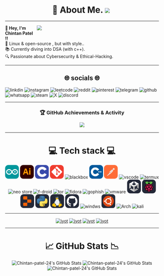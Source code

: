 <div align=center>
 
 # 💫 About Me. <img src="https://github.com/Anmol-Baranwal/Cool-GIFs-For-GitHub/assets/74038190/7bb1e704-6026-48f9-8435-2f4d40101348" width="75">&nbsp;
 
 </div>

 ---
 
 <img align="right" src="https://user-images.githubusercontent.com/74038190/225813708-98b745f2-7d22-48cf-9150-083f1b00d6c9.gif" width="400" style="margin: 0 0 10px 10px;">

**👋 Hey, I'm Chintan Patel  !!**  
🚀 Linux & open-source , but with style..        
📚 Currently diving into DSA (with c++).   
🔍 Passionate about Cybersecurity & Ethical-Hacking. 

---

<div align=center>
 
 ## 🌐 socials 🌐
 
</div>

<a> <img src="https://cdn-icons-png.flaticon.com/512/2190/2190367.png"  alt="linkdin" width="45" height="45">
</a>
 <a> <img src="https://cdn-icons-png.freepik.com/256/15707/15707869.png?semt=ais_white_label" alt="instagram" width="45" height="45">
</a>
<a> <img src="https://preview.redd.it/i-have-been-leetcoding-for-a-while-but-what-does-the-v0-ucy9q7w40wtc1.jpg?width=720&amp;format=pjpg&amp;auto=webp&amp;s=41e11a55faf86e0b7bbbddf934b906212caa0fa9" alt="leetcode" width="45" height="45">
</a>
<a> <img src="https://cdn.jim-nielsen.com/ios/512/reddit-2025-04-13.png?rf=1024"  alt="reddit" width="45" height="45">
</a>
<a> <img src="https://i.pinimg.com/736x/86/0c/87/860c87633f4de3aae800d9c948cbebdd.jpg" alt="pinterest" width="45" height="45"> 
</a>
<a> <img src="https://cdn-icons-png.flaticon.com/512/124/124019.png" alt="telegram" width="45" height="45">
</a>
<a> <img src="https://github.githubassets.com/assets/GitHub-Mark-ea2971cee799.png" alt="github" width="45" height="45">
</a>
<a> <img src="https://cdn-icons-png.flaticon.com/256/124/124034.png"  alt="whatsapp" width="45" height="45">
</a>
<a> <img src="https://encrypted-tbn0.gstatic.com/images?q=tbn:ANd9GcTi_HTqOkI6MNfXfytgF2fTYecvkBQs3ZkI2w&amp;s"  alt="steam" width="45" height="45">
</a>
<a> <img src="https://cbx-prod.b-cdn.net/COLOURBOX65107974.jpg?width=800&amp;height=800&amp;quality=70" alt="X" width="45" height="45">
</a>
<a> <img src="https://static.vecteezy.com/system/resources/previews/006/892/625/non_2x/discord-logo-icon-editorial-free-vector.jpg" alt="discord" width="45" height="45">
</a>

---

<div align=center>

### 🏆 GitHub Achievements & Activity
<p align="center">
  <img src="https://github-profile-trophy.vercel.app/?username=Chintan-patel-24 &theme=tokyonight&no-frame=true&no-bg=true&margin-w=10" />
</p>

---

<div align=center>
<h1> 💻 Tech stack 💻 </h1>

 <a> <img src="https://raw.githubusercontent.com/tandpfun/skill-icons/65dea6c4eaca7da319e552c09f4cf5a9a8dab2c8/icons/Arduino.svg" alt="arduino" width="45" height="45">
</a>
 <a> <img src="https://raw.githubusercontent.com/tandpfun/skill-icons/65dea6c4eaca7da319e552c09f4cf5a9a8dab2c8/icons/Illustrator.svg" alt="ai" width="45" height="45">
</a>
<a>  <img src="https://raw.githubusercontent.com/tandpfun/skill-icons/65dea6c4eaca7da319e552c09f4cf5a9a8dab2c8/icons/C.svg" alt="c" width="45" height="45">
</a>
 <a>  <img src="https://raw.githubusercontent.com/tandpfun/skill-icons/65dea6c4eaca7da319e552c09f4cf5a9a8dab2c8/icons/Git.svg" alt="git" width="45" height="45">
 </a>
 <a> <img src="https://img.utdstc.com/icon/012/cf9/012cf9c4c37f23b8f9961de3d2fa2948cb2d148e6ae62aa1b554b78602d12e6d:200"  alt="blackbox" width="45" height="45">
 </a>
  <a> <img src="https://raw.githubusercontent.com/tandpfun/skill-icons/65dea6c4eaca7da319e552c09f4cf5a9a8dab2c8/icons/CPP.svg" alt="c++" width="45" height="45"> 
 </a>
 <a> <img src="https://raw.githubusercontent.com/tandpfun/skill-icons/65dea6c4eaca7da319e552c09f4cf5a9a8dab2c8/icons/Postman.svg" alt="postmen" width="45" height="45">
</a>
<a> <img src="https://encrypted-tbn0.gstatic.com/images?q=tbn:ANd9GcRiJNnjZv36ijogi3aM_xcSMy26_QeOWrVmJQ&amp;s" alt="vscode" width="45" height="45">
</a>
<a> <img src="https://play-lh.googleusercontent.com/m3oqSZCwmitiZ-Im-CQu_rqT5eLHilOp5IudBynv3COJUumFzuQaP2dgTDxRL_03f4x2" alt="termux" width="45" height="45">
</a>
<a> <img src="https://img.utdstc.com/icon/968/ccc/968cccc2d5cb83158f8749cc255be61f84cfd18196aeff93872f7d80a2361f91:200" alt="neo store" width="45" height="45">
</a>
<a>  <img src="https://f-droid.org/assets/fdroid-logo_bfHl7nsLHOUQxzdU8-rGIhn4bAgl6z7k2mA3fWoCyT4=.png" alt="f-droid" width="45" height="45">
</a>
<a> <img src="https://upload.wikimedia.org/wikipedia/commons/thumb/c/c9/Tor_Browser_icon.svg/2048px-Tor_Browser_icon.svg.png" alt="tor" width="45" height="45">
</a>
<a> <img src="https://upload.wikimedia.org/wikipedia/commons/thumb/4/41/Fedora_icon_%282021%29.svg/2089px-Fedora_icon_%282021%29.svg.png" alt="fidora" width="45" height="45">
 </a>
 <a> <img src="https://www.kali.org/tools/gophish/images/gophish-logo.svg" alt="gophish" width="45" height="45">
 </a>
 <a> <img src="https://upload.wikimedia.org/wikipedia/commons/thumb/5/5a/Vmware_workstation_16_icon.svg/2051px-Vmware_workstation_16_icon.svg.png" alt="vmware" width="45" height="45">
 </a>
 <a> <img src="https://raw.githubusercontent.com/tandpfun/skill-icons/65dea6c4eaca7da319e552c09f4cf5a9a8dab2c8/icons/Unity-Dark.svg" alt="unity" width="45" height="45">
  </a>
  <a> <img src="https://raw.githubusercontent.com/tandpfun/skill-icons/65dea6c4eaca7da319e552c09f4cf5a9a8dab2c8/icons/RaspberryPi-Dark.svg" alt="ruspburry pi" width="45" height="45">
</a>
<a> <img src="https://raw.githubusercontent.com/tandpfun/skill-icons/65dea6c4eaca7da319e552c09f4cf5a9a8dab2c8/icons/Replit-Dark.svg" alt="replit" width="45" height="45">
</a>
<a> <img src="https://raw.githubusercontent.com/tandpfun/skill-icons/65dea6c4eaca7da319e552c09f4cf5a9a8dab2c8/icons/Python-Dark.svg" alt="python" width="45" height="45">
</a>
<a> <img src="https://raw.githubusercontent.com/tandpfun/skill-icons/65dea6c4eaca7da319e552c09f4cf5a9a8dab2c8/icons/Linux-Dark.svg" alt="linux" width="45" height="45">
</a>
<a> <img src="https://raw.githubusercontent.com/tandpfun/skill-icons/65dea6c4eaca7da319e552c09f4cf5a9a8dab2c8/icons/Github-Dark.svg" alt="github" width="45"  height="45"/>
 </a>
  <a> <img src="https://raw.githubusercontent.com/tandpfun/skill-icons/65dea6c4eaca7da319e552c09f4cf5a9a8dab2c8/icons/Windows-Dark.svg" alt="windws" width="45" height="45">
 </a>
 <a> <img src="https://raw.githubusercontent.com/tandpfun/skill-icons/65dea6c4eaca7da319e552c09f4cf5a9a8dab2c8/icons/Ubuntu-Dark.svg" alt="unantu" width="45" height="45">
 </a>
<a> <img src="https://raw.githubusercontent.com/tandpfun/skill-icons/65dea6c4eaca7da319e552c09f4cf5a9a8dab2c8/icons/Arch-Dark.svg" alt="Arch" width="45" height="45"/>
 </a>
 <a> <img src="https://raw.githubusercontent.com/tandpfun/skill-icons/65dea6c4eaca7da319e552c09f4cf5a9a8dab2c8/icons/Kali-Dark.svg" alt="kali" width="45" height="45">
 </a>

</div>

---

<p align="center">
  <a href="https://leetcode.com//" target="_blank"><img align="center" src="https://leetcode.com/static/images/badges/2024/gif/2024-02.gif" alt="jyot" height="145" width="145" /></a>
  <a href="https://leetcode.com//" target="_blank"><img align="center" src="https://leetcode.com/static/images/badges/2024/gif/2024-03.gif" alt="jyot" height="145" width="145" /></a>
  <a href="https://leetcode.com//" target="_blank"><img align="center" src="https://assets.leetcode.com/static_assets/marketing/2024-200.gif" alt="jyot" height="145" width="145" /></a>
  <a href="https://leetcode.com//" target="_blank"><img align="center" src="https://assets.leetcode.com/static_assets/marketing/2024-100.gif" alt="jyot" height="145" width="145" /></a>
</p>

---

<div align=center>
 
# 📈 GitHub Stats 📉

<img src="https://streak-stats.demolab.com?user=Chintan-patel-24&theme=dark&hide_border=true" alt="Chintan-patel-24's GitHub Stats" />

<img src="https://github-readme-stats.vercel.app/api?username=Chintan-patel-24&theme=dark&show_icons=true&hide_border=true&count_private=true" alt="Chintan-patel-24's GitHub Stats" />

<img src="https://github-readme-stats.vercel.app/api/top-langs/?username=Chintan-patel-24&theme=dark&show_icons=true&hide_border=true&layout=compact" alt="Chintan-patel-24's GitHub Stats" />

</div>
